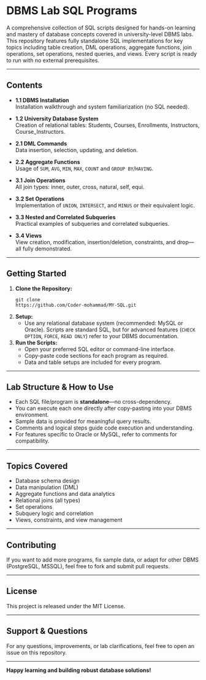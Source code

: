 # DBMS Lab SQL Programs

A comprehensive collection of SQL scripts designed for hands-on learning and mastery of database concepts covered in university-level DBMS labs. This repository features fully standalone SQL implementations for key topics including table creation, DML operations, aggregate functions, join operations, set operations, nested queries, and views. Every script is ready to run with no external prerequisites.

---

## Contents

- **1.1 DBMS Installation**  
  Installation walkthrough and system familiarization (no SQL needed).

- **1.2 University Database System**  
  Creation of relational tables: Students, Courses, Enrollments, Instructors, Course_Instructors.

- **2.1 DML Commands**  
  Data insertion, selection, updating, and deletion.

- **2.2 Aggregate Functions**  
  Usage of `SUM`, `AVG`, `MIN`, `MAX`, `COUNT` and `GROUP BY`/`HAVING`.

- **3.1 Join Operations**  
  All join types: inner, outer, cross, natural, self, equi.

- **3.2 Set Operations**  
  Implementation of `UNION`, `INTERSECT`, and `MINUS` or their equivalent logic.

- **3.3 Nested and Correlated Subqueries**  
  Practical examples of subqueries and correlated subqueries.

- **3.4 Views**  
  View creation, modification, insertion/deletion, constraints, and drop—all fully demonstrated.

---

## Getting Started

1. **Clone the Repository:**
    ```
    git clone 
    https://github.com/Coder-mohammad/MY-SQL.git
    ```
2. **Setup:**
    - Use any relational database system (recommended: MySQL or Oracle). Scripts are standard SQL, but for advanced features (`CHECK OPTION`, `FORCE`, `READ ONLY`) refer to your DBMS documentation.
3. **Run the Scripts:**
    - Open your preferred SQL editor or command-line interface.
    - Copy-paste code sections for each program as required.
    - Data and table setups are included for every program.

---

## Lab Structure & How to Use

- Each SQL file/program is **standalone**—no cross-dependency.
- You can execute each one directly after copy-pasting into your DBMS environment.
- Sample data is provided for meaningful query results.
- Comments and logical steps guide code execution and understanding.
- For features specific to Oracle or MySQL, refer to comments for compatibility.

---

## Topics Covered

- Database schema design
- Data manipulation (DML)
- Aggregate functions and data analytics
- Relational joins (all types)
- Set operations
- Subquery logic and correlation
- Views, constraints, and view management

---

## Contributing

If you want to add more programs, fix sample data, or adapt for other DBMS (PostgreSQL, MSSQL), feel free to fork and submit pull requests.

---

## License

This project is released under the MIT License.

---

## Support & Questions

For any questions, improvements, or lab clarifications, feel free to open an issue on this repository.

---

**Happy learning and building robust database solutions!**
